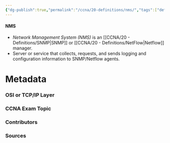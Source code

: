 ```yaml
---
{"dg-publish":true,"permalink":"/ccna/20-definitions/nms/","tags":["defs_ccna"],"created":"2023-11-05T10:55:11.000-08:00","updated":"2023-11-07T09:34:57.521-08:00"}
---
```


#### NMS
- *Network Management System (NMS)* is an [[CCNA/20 - Definitions/SNMP\|SNMP]] or [[CCNA/20 - Definitions/NetFlow\|Netflow]] manager.
- Server or service that collects, requests, and sends logging and configuration information to SNMP/Netflow agents.

# Metadata
### OSI or TCP/IP Layer

### CCNA Exam Topic

### Contributors

### Sources
